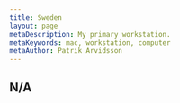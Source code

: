 ```yaml
---
title: Sweden
layout: page
metaDescription: My primary workstation.
metaKeywords: mac, workstation, computer
metaAuthor: Patrik Arvidsson
---
```


## N/A
